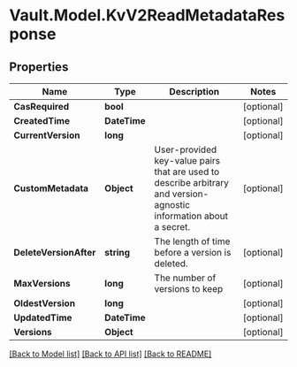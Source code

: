 # Vault.Model.KvV2ReadMetadataResponse

## Properties

Name | Type | Description | Notes
------------ | ------------- | ------------- | -------------
**CasRequired** | **bool** |  | [optional] 
**CreatedTime** | **DateTime** |  | [optional] 
**CurrentVersion** | **long** |  | [optional] 
**CustomMetadata** | **Object** | User-provided key-value pairs that are used to describe arbitrary and version-agnostic information about a secret. | [optional] 
**DeleteVersionAfter** | **string** | The length of time before a version is deleted. | [optional] 
**MaxVersions** | **long** | The number of versions to keep | [optional] 
**OldestVersion** | **long** |  | [optional] 
**UpdatedTime** | **DateTime** |  | [optional] 
**Versions** | **Object** |  | [optional] 

[[Back to Model list]](../README.md#documentation-for-models) [[Back to API list]](../README.md#documentation-for-api-endpoints) [[Back to README]](../README.md)

